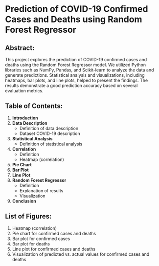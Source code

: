 # Prediction of COVID-19 Confirmed Cases and Deaths using Random Forest Regressor

## Abstract:
This project explores the prediction of COVID-19 confirmed cases and deaths using the Random Forest Regressor model. We utilized Python libraries such as NumPy, Pandas, and Scikit-learn to analyze the data and generate predictions. Statistical analysis and visualizations, including heatmaps, bar plots, and line plots, helped to present the findings. The results demonstrate a good prediction accuracy based on several evaluation metrics.

## Table of Contents:
1. **Introduction**
2. **Data Description**
   - Definition of data description
   - Dataset COVID-19 description
3. **Statistical Analysis**
   - Definition of statistical analysis
4. **Correlation**
   - Definition
   - Heatmap (correlation)
5. **Pie Chart**
6. **Bar Plot**
7. **Line Plot**
8. **Random Forest Regressor**
   - Definition
   - Explanation of results
   - Visualization
9. **Conclusion**

## List of Figures:
1. Heatmap (correlation)
2. Pie chart for confirmed cases and deaths
3. Bar plot for confirmed cases
4. Bar plot for deaths
5. Line plot for confirmed cases and deaths
6. Visualization of predicted vs. actual values for confirmed cases and deaths
